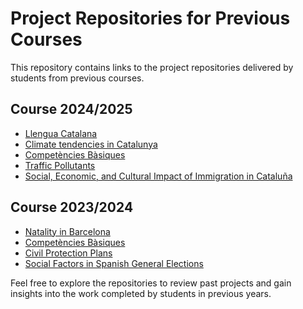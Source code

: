 # Project Repositories for Previous Courses

This repository contains links to the project repositories delivered by students from previous courses.

## Course 2024/2025
- [Llengua Catalana](https://github.com/GuifreRamos/LlenguaCatalana)
- [Climate tendencies in Catalunya](https://github.com/bertaros/FFF)
- [Competències Bàsiques](https://github.com/edejuan2002/avdm_Competecies)
- [Traffic Pollutants](https://github.com/ainagaya/AVDM_pollutants)
- [Social, Economic, and Cultural Impact of Immigration in Cataluña](https://github.com/JuanCastillo29/A.V._Data)

## Course 2023/2024
- [Natality in Barcelona](https://github.com/JuliaAT/AVDM-project)
- [Competències Bàsiques](https://github.com/Ronoh97/AAVV_JaraySedal)
- [Civil Protection Plans](https://github.com/belenmvinhas/AVDM_ioib)
- [Social Factors in Spanish General Elections](https://github.com/gomgoma/2023-BigDataVisualization)

Feel free to explore the repositories to review past projects and gain insights into the work completed by students in previous years.

